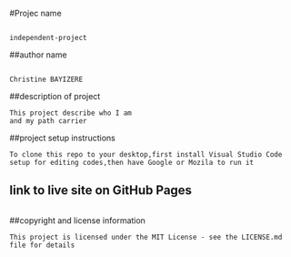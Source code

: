 #Projec name
~~~

independent-project
~~~

##author name
~~~

Christine BAYIZERE
~~~

##description of project
~~~
This project describe who I am
and my path carrier
~~~
##project setup instructions
~~~
To clone this repo to your desktop,first install Visual Studio Code 
setup for editing codes,then have Google or Mozila to run it
~~~
## link to live site on GitHub Pages
~~~
~~~
##copyright and license information
~~~
This project is licensed under the MIT License - see the LICENSE.md file for details
~~~




